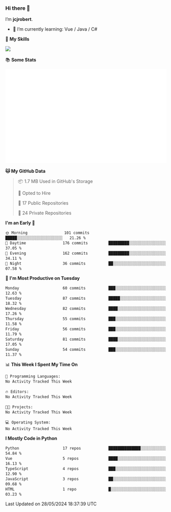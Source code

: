 ### Hi there 👋

I’m **jcjrobert**.

- 🌱 I’m currently learning: Vue / Java / C#

🌟 **My Skills**

![](https://img.shields.io/badge/-Python-3e74a2?style=flat-square&logo=Python&logoColor=fff)

📚 **Some Stats**

![](https://github.com/jcjrobert/github-stats/blob/master/generated/overview.svg)

<!--START_SECTION:waka-->
**🐱 My GitHub Data** 

> 📦 1.7 MB Used in GitHub's Storage 
 > 
> 💼 Opted to Hire
 > 
> 📜 17 Public Repositories 
 > 
> 🔑 24 Private Repositories 
 > 
**I'm an Early 🐤** 

```text
🌞 Morning                101 commits         █████░░░░░░░░░░░░░░░░░░░░   21.26 % 
🌆 Daytime                176 commits         █████████░░░░░░░░░░░░░░░░   37.05 % 
🌃 Evening                162 commits         █████████░░░░░░░░░░░░░░░░   34.11 % 
🌙 Night                  36 commits          ██░░░░░░░░░░░░░░░░░░░░░░░   07.58 % 
```
📅 **I'm Most Productive on Tuesday** 

```text
Monday                   60 commits          ███░░░░░░░░░░░░░░░░░░░░░░   12.63 % 
Tuesday                  87 commits          █████░░░░░░░░░░░░░░░░░░░░   18.32 % 
Wednesday                82 commits          ████░░░░░░░░░░░░░░░░░░░░░   17.26 % 
Thursday                 55 commits          ███░░░░░░░░░░░░░░░░░░░░░░   11.58 % 
Friday                   56 commits          ███░░░░░░░░░░░░░░░░░░░░░░   11.79 % 
Saturday                 81 commits          ████░░░░░░░░░░░░░░░░░░░░░   17.05 % 
Sunday                   54 commits          ███░░░░░░░░░░░░░░░░░░░░░░   11.37 % 
```


📊 **This Week I Spent My Time On** 

```text
💬 Programming Languages: 
No Activity Tracked This Week

🔥 Editors: 
No Activity Tracked This Week

🐱‍💻 Projects: 
No Activity Tracked This Week

💻 Operating System: 
No Activity Tracked This Week
```

**I Mostly Code in Python** 

```text
Python                   17 repos            ██████████████░░░░░░░░░░░   54.84 % 
Vue                      5 repos             ████░░░░░░░░░░░░░░░░░░░░░   16.13 % 
TypeScript               4 repos             ███░░░░░░░░░░░░░░░░░░░░░░   12.90 % 
JavaScript               3 repos             ██░░░░░░░░░░░░░░░░░░░░░░░   09.68 % 
HTML                     1 repo              █░░░░░░░░░░░░░░░░░░░░░░░░   03.23 % 
```




 Last Updated on 28/05/2024 18:37:39 UTC
<!--END_SECTION:waka-->
